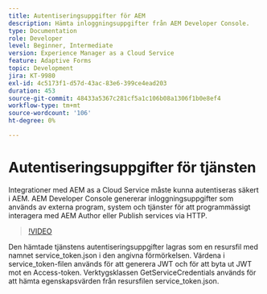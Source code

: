 ```yaml
---
title: Autentiseringsuppgifter för AEM
description: Hämta inloggningsuppgifter från AEM Developer Console.
type: Documentation
role: Developer
level: Beginner, Intermediate
version: Experience Manager as a Cloud Service
feature: Adaptive Forms
topic: Development
jira: KT-9980
exl-id: 4c5173f1-d57d-43ac-83e6-399ce4ead203
duration: 453
source-git-commit: 48433a5367c281cf5a1c106b08a1306f1b0e8ef4
workflow-type: tm+mt
source-wordcount: '106'
ht-degree: 0%

---
```


# Autentiseringsuppgifter för tjänsten

Integrationer med AEM as a Cloud Service måste kunna autentiseras säkert i AEM. AEM Developer Console genererar inloggningsuppgifter som används av externa program, system och tjänster för att programmässigt interagera med AEM Author eller Publish services via HTTP.

>[!VIDEO](https://video.tv.adobe.com/v/330519?quality=12&learn=on)

Den hämtade tjänstens autentiseringsuppgifter lagras som en resursfil med namnet service_token.json i den angivna förmörkelsen. Värdena i service_token-filen används för att generera JWT och för att byta ut JWT mot en Access-token. Verktygsklassen GetServiceCredentials används för att hämta egenskapsvärden från resursfilen service_token.json.

